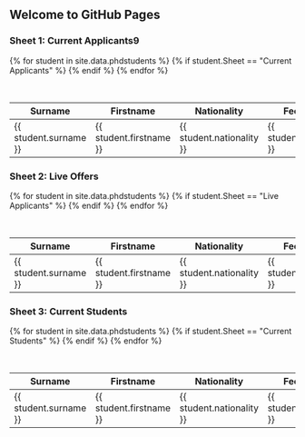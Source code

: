 ## Welcome to GitHub Pages




### Sheet 1: Current Applicants9
<table class="grid" style="width: 100%">
    <caption>{{include.caption}}</caption>
    <colgroup>
        <col width="10%" />
        <col width="10%" />
      <col width="5%" />
        <col width="5%" />
         <col width="5%" />
        <col width="5%" />
      <col width="5%" />
        <col width="5%" />
         <col width="5%" />
        <col width="5%" />
      <col width="10%" />
        <col width="5%" />
         <col width="5%" />
        <col width="5%" />
      <col width="5%" />
        <col width="5%" />
        <col width="5%" />
    </colgroup>
    <thead>
        <tr class="header">
            <th>Surname</th>
            <th>Firstname</th>
            <th>Nationality</th>
            <th>Fee Status</th>
            <th>Date Applied</th>
            <th>Degree</th>
            <th>Subgroup</th>
            <th>Status</th>
            <th>PT/FT</th>
            <th>Funding</th>
            <th>Remarks</th>
            <th>Supervisor I</th>
            <th>Supervisor II</th>
            <th>Offer start date</th>
            <th>First deferral</th>
            <th>Second deferral</th>
            <th>Revoked</th>
        </tr>
    </thead>
    <tbody>
     {% for student in site.data.phdstudents  %}
        {% if student.Sheet  == "Current Applicants" %}
        <tr>
          <td>{{ student.surname }}</td>
          <td>{{ student.firstname }}</td>
          <td>{{ student.nationality }}</td>
           <td>{{  student.fee_status }} </td>
           <td>{{ student.date_applied }}</td>
             <td>{{ student.degree }}</td>
          <td>{{ student.subgroup }}</td>
          <td>{{ student.status }}</td>
           <td>{{  student.PT_FT }} </td>
           <td>{{ student.funding }}</td>
             <td>{{ student.remarks }}</td>
          <td>{{ student.supervisor_I }}</td>
          <td>{{ student.supervisor_II }}</td>
           <td>{{  student.offer_start_date }} </td>
           <td>{{ student.first_deferral }}</td>
             <td>{{ student.second_deferral }}</td>
             <td>{{ student.revoked }}</td>
        </tr>
        {% endif %}
    {% endfor %}
    </tbody>
</table>

 
### Sheet 2: Live Offers
<table class="grid" style="width: 100%">
    <caption>{{include.caption}}</caption>
    <colgroup>
        <col width="10%" />
        <col width="10%" />
      <col width="5%" />
        <col width="5%" />
         <col width="5%" />
        <col width="5%" />
      <col width="5%" />
        <col width="5%" />
         <col width="5%" />
        <col width="5%" />
      <col width="10%" />
        <col width="5%" />
         <col width="5%" />
        <col width="5%" />
      <col width="5%" />
        <col width="5%" />
        <col width="5%" />
    </colgroup>
    <thead>
        <tr class="header">
            <th>Surname</th>
            <th>Firstname</th>
            <th>Nationality</th>
            <th>Fee Status</th>
            <th>Date Applied</th>
            <th>Degree</th>
            <th>Subgroup</th>
            <th>Status</th>
            <th>PT/FT</th>
            <th>Funding</th>
            <th>Remarks</th>
            <th>Supervisor I</th>
            <th>Supervisor II</th>
            <th>Offer start date</th>
            <th>First deferral</th>
            <th>Second deferral</th>
            <th>Revoked</th>
        </tr>
    </thead>
    <tbody>
     {% for student in site.data.phdstudents %}
        {% if student.Sheet  == "Live Applicants" %}
        <tr>
           <td>{{ student.surname }}</td>
          <td>{{ student.firstname }}</td>
          <td>{{ student.nationality }}</td>
           <td>{{  student.fee_status }} </td>
           <td>{{ student.date_applied }}</td>
             <td>{{ student.degree }}</td>
          <td>{{ student.subgroup }}</td>
          <td>{{ student.status }}</td>
           <td>{{  student.PT_FT }} </td>
           <td>{{ student.funding }}</td>
             <td>{{ student.remarks }}</td>
          <td>{{ student.supervisor_I }}</td>
          <td>{{ student.supervisor_II }}</td>
           <td>{{  student.offer_start_date }} </td>
           <td>{{ student.first_deferral }}</td>
             <td>{{ student.second_deferral }}</td>
             <td>{{ student.revoked }}</td>
        </tr>
        {% endif %} 
    {% endfor %}
    </tbody>
</table>



### Sheet 3: Current Students
<table class="grid" style="width: 100%">
    <caption>{{include.caption}}</caption>
    <colgroup>
        <col width="10%" />
        <col width="10%" />
      <col width="5%" />
        <col width="5%" />
         <col width="5%" />
        <col width="5%" />
      <col width="5%" />
        <col width="5%" />
         <col width="5%" />
        <col width="5%" />
      <col width="10%" />
        <col width="5%" />
         <col width="5%" />
        <col width="5%" />
      <col width="5%" />
        <col width="5%" />
        <col width="5%" />
    </colgroup>
    <thead>
        <tr class="header">
            <th>Surname</th>
            <th>Firstname</th>
            <th>Nationality</th>
            <th>Fee Status</th>
            <th>Date Applied</th>
            <th>Degree</th>
            <th>Subgroup</th>
            <th>Status</th>
            <th>PT/FT</th>
            <th>Funding</th>
            <th>Remarks</th>
            <th>Supervisor I</th>
            <th>Supervisor II</th>
            <th>Offer start date</th>
            <th>First deferral</th>
            <th>Second deferral</th>
            <th>Revoked</th>
        </tr>
    </thead>
    <tbody>
     {% for student in site.data.phdstudents %}
        {% if student.Sheet  == "Current Students" %}
        <tr>
          <td>{{ student.surname }}</td>
          <td>{{ student.firstname }}</td>
          <td>{{ student.nationality }}</td>
           <td>{{  student.fee_status }} </td>
           <td>{{ student.date_applied }}</td>
             <td>{{ student.degree }}</td>
          <td>{{ student.subgroup }}</td>
          <td>{{ student.status }}</td>
           <td>{{  student.PT_FT }} </td>
           <td>{{ student.funding }}</td>
             <td>{{ student.remarks }}</td>
          <td>{{ student.supervisor_I }}</td>
          <td>{{ student.supervisor_II }}</td>
           <td>{{  student.offer_start_date }} </td>
           <td>{{ student.first_deferral }}</td>
             <td>{{ student.second_deferral }}</td>
             <td>{{ student.revoked }}</td>
        </tr>
         {% endif %}
    {% endfor %}
    </tbody>
</table>
